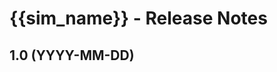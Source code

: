 # {{sim_name}} - Release Notes
<!-- 
Instructions:
* Replace {{sim_name}} with the simulation name.
* Replace YYYY-MM-DD with date in year-month-day format.
* Make sure version numbers are correct, in MAJOR.MINOR format, e.g. 1.2
* For a 1.0 release, only the 1.0 heading and date is needed. 
* Developer and designer should collaborate on what to include for any release beyond 1.0. 
* For each new MAJOR.MINOR version, add a section to the top of the doc - reverse chronological order, with the most-recent version at the top.

For an exemplar, see https://github.com/phetsims/balancing-chemical-equations/blob/main/doc/release-notes.md
-->

<!-- 
## 1.1 (YYYY-MM-DD)

### New Features
* Describe a new feature. [optional link to issue](url)
* 

### Bug Fixes
* Describe a bug fix. [optional link to issue](url)
* 

### Other Changes
* Describe a change. [optional link to issue](url)
* ⚠️ Use this icon for a change that is breaking, removes a feature, etc. 
*
-->

## 1.0 (YYYY-MM-DD)
